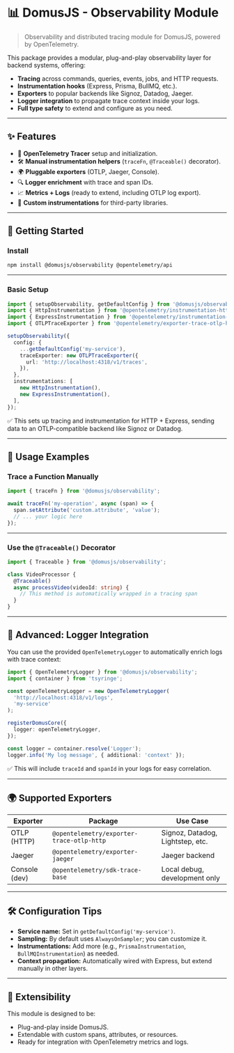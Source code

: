 
# 📊 DomusJS - Observability Module

> Observability and distributed tracing module for DomusJS, powered by OpenTelemetry.

This package provides a modular, plug-and-play observability layer for backend systems, offering:
- **Tracing** across commands, queries, events, jobs, and HTTP requests.
- **Instrumentation hooks** (Express, Prisma, BullMQ, etc.).
- **Exporters** to popular backends like Signoz, Datadog, Jaeger.
- **Logger integration** to propagate trace context inside your logs.
- **Full type safety** to extend and configure as you need.

---

## ✨ Features

- 🎯 **OpenTelemetry Tracer** setup and initialization.
- 🛠️ **Manual instrumentation helpers** (`traceFn`, `@Traceable()` decorator).
- 🌍 **Pluggable exporters** (OTLP, Jaeger, Console).
- 🔍 **Logger enrichment** with trace and span IDs.
- 📈 **Metrics + Logs** (ready to extend, including OTLP log export).
- 🔩 **Custom instrumentations** for third-party libraries.

---

## 🚀 Getting Started

### Install

```bash
npm install @domusjs/observability @opentelemetry/api
```

---

### Basic Setup

```ts
import { setupObservability, getDefaultConfig } from '@domusjs/observability';
import { HttpInstrumentation } from '@opentelemetry/instrumentation-http';
import { ExpressInstrumentation } from '@opentelemetry/instrumentation-express';
import { OTLPTraceExporter } from '@opentelemetry/exporter-trace-otlp-http';

setupObservability({
  config: {
    ...getDefaultConfig('my-service'),
    traceExporter: new OTLPTraceExporter({
      url: 'http://localhost:4318/v1/traces',
    }),
  },
  instrumentations: [
    new HttpInstrumentation(),
    new ExpressInstrumentation(),
  ],
});
```

✅ This sets up tracing and instrumentation for HTTP + Express, sending data to an OTLP-compatible backend like Signoz or Datadog.

---

## 🌟 Usage Examples

### Trace a Function Manually

```ts
import { traceFn } from '@domusjs/observability';

await traceFn('my-operation', async (span) => {
  span.setAttribute('custom.attribute', 'value');
  // ... your logic here
});
```

---

### Use the `@Traceable()` Decorator

```ts
import { Traceable } from '@domusjs/observability';

class VideoProcessor {
  @Traceable()
  async processVideo(videoId: string) {
    // This method is automatically wrapped in a tracing span
  }
}
```

---

## 🔌 Advanced: Logger Integration

You can use the provided `OpenTelemetryLogger` to automatically enrich logs with trace context:

```ts
import { OpenTelemetryLogger } from '@domusjs/observability';
import { container } from 'tsyringe';

const openTelemetryLogger = new OpenTelemetryLogger(
  'http://localhost:4318/v1/logs',
  'my-service'
);

registerDomusCore({
  logger: openTelemetryLogger,
});

const logger = container.resolve('Logger');
logger.info('My log message', { additional: 'context' });
```

✅ This will include `traceId` and `spanId` in your logs for easy correlation.

---

## 🌍 Supported Exporters

| Exporter            | Package                                     | Use Case                               |
|---------------------|--------------------------------------------|----------------------------------------|
| OTLP (HTTP)         | `@opentelemetry/exporter-trace-otlp-http`  | Signoz, Datadog, Lightstep, etc.       |
| Jaeger              | `@opentelemetry/exporter-jaeger`           | Jaeger backend                         |
| Console (dev)       | `@opentelemetry/sdk-trace-base`            | Local debug, development only          |

---

## 🛠 Configuration Tips

- **Service name:** Set in `getDefaultConfig('my-service')`.
- **Sampling:** By default uses `AlwaysOnSampler`; you can customize it.
- **Instrumentations:** Add more (e.g., `PrismaInstrumentation`, `BullMQInstrumentation`) as needed.
- **Context propagation:** Automatically wired with Express, but extend manually in other layers.

---

## 🧩 Extensibility

This module is designed to be:
- Plug-and-play inside DomusJS.
- Extendable with custom spans, attributes, or resources.
- Ready for integration with OpenTelemetry metrics and logs.
